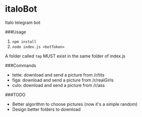 # italoBot
Italo telegram bot

###Usage

1. `npm install`
2. `node index.js <botToken>`

A folder called `tmp` MUST exist in the same folder of index.js

###Commands
* tette: download and send a picture from /r/tits
* figa: download and send a picture from /r/realGirls
* culo: download and send a picture from /r/ass

###TODO
* Better algorithm to choose pictures (now it's a simple random)
* Design better folders to download
